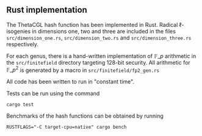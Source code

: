 ## Rust implementation

The ThetaCGL hash function has been implemented in Rust. Radical $\ell$-isogenies in dimensions one, two and three are included in the files `src/dimension_one.rs`, `src/dimension_two.rs` and `src/dimension_three.rs` respectively. 

For each genus, there is a hand-written implementation of $\mathbb{F}\_p$ arithmetic in the `src/finitefield` directory targeting 128-bit security. All arithmetic for $\mathbb{F}\_{p^2}$ is generated by a macro in `src/finitefield/fp2_gen.rs`

All code has been written to run in "constant time".

Tests can be run using the command

```
cargo test
```

Benchmarks of the hash functions can be obtained by running

```
RUSTFLAGS="-C target-cpu=native" cargo bench
```
